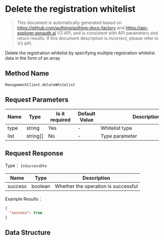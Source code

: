 # Delete the registration whitelist

<!--
Warning ⚠️:
Do not modify this document directly,
https://github\.com/Authing/authing-docs-factory
Use this project to generate
-->

<LastUpdated />

> This document is automatically generated based on https://github.com/authing/authing-docs-factory and https://api-explorer.genauth.ai V3 API, and is consistent with API parameters and return results. If this document description is incorrect, please refer to V3 API.

Delete the registration whitelist by specifying multiple registration whitelist data in the form of an array

## Method Name

`ManagementClient.deleteWhitelist`

## Request Parameters

| Name | Type     | <div style="width:80px">Is it required</div> | <div style="width:60px">Default Value</div> | <div style="width:300px">Description</div> | <div style="width:200px">Example Value</div> |
| ---- | -------- | -------------------------------------------- | ------------------------------------------- | ------------------------------------------ | -------------------------------------------- |
| type | string   | Yes                                          | -                                           | Whitelist type                             | `EMAIL`                                      |
| list | string[] | No                                           | -                                           | Type parameter                             | `["12580@163.com"]`                          |

## Request Response

Type： `IsSuccessDto`

| Name    | Type    | Description                         |
| ------- | ------- | ----------------------------------- |
| success | boolean | Whether the operation is successful |

Example Results：

```json
{
  "success": true
}
```

## Data Structure
